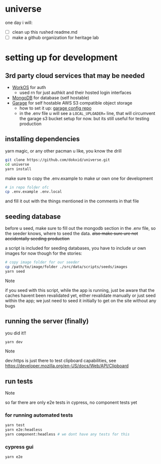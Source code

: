 # universe

one day i will:

-   [ ] clean up this rushed readme.md
-   [ ] make a github organization for heritage lab

# setting up for development

## 3rd party cloud services that may be needed

-   [WorkOS](https://workos.com/) for auth
    -   used rn for just authkit and their hosted login interfaces
-   [MongoDB](https://www.mongodb.com/) for database (self hostable)
-   [Garage](https://garagehq.deuxfleurs.fr/) for self hostable AWS S3 compatible object storage
    -   how to set it up: [garage config repo](https://github.com/dokxid/garage-configuration-universe)
    -   in the .env file u will see a `LOCAL_UPLOADER=` line, that will circumvent the garage s3 bucket setup for now. but its still useful for testing production

## installing dependencies

yarn magic, or any other pacman u like, you know the drill

```bash
git clone https://github.com/dokxid/universe.git
cd universe
yarn install
```

make sure to copy the .env.example to make ur own one for development

```bash
# in repo folder ofc
cp .env.example .env.local
```

and fill it out with the things mentioned in the comments in that file

## seeding database

before u seed, make sure to fill out the mongodb section in the .env file, so the seeder knows, where to seed the data. ~~also make sure ure not accidentally seeding production~~

a script is included for seeding databases, you have to include ur own images for now though for the stories:

```bash
# copy image folder for our seeder
cp /path/to/image/folder ./src/data/scripts/seeds/images
yarn seed
```

> [!NOTE]
> if you seed with this script, while the app is running, just be aware that the caches havent been revalidated yet, either revalidate manually or just seed within the app; we just need to seed it initially to get on the site without any bugs

## running the server (finally)

you did it!!

```bash
yarn dev
```

> [!NOTE]
> dev:https is just there to test clipboard capabilities, see https://developer.mozilla.org/en-US/docs/Web/API/Clipboard

## run tests

> [!NOTE]
> so far there are only e2e tests in cypress, no component tests yet

### for running automated tests

```bash
yarn test
yarn e2e:headless
yarn component:headless # we dont have any tests for this
```

### cypress gui

```bash
yarn e2e
```
